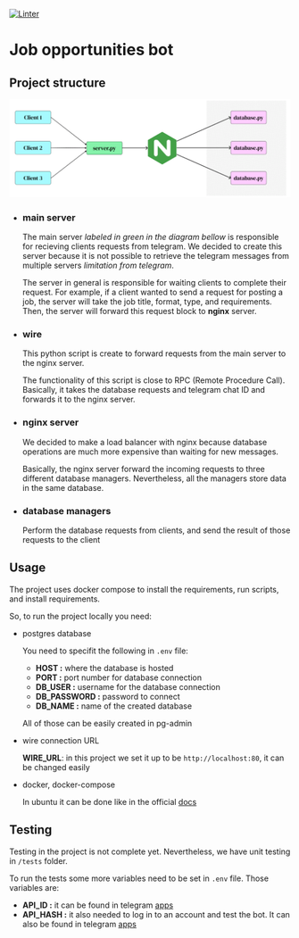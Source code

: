 [![Linter](https://github.com/AhmadAlhussin2/job-opportunities-bot/actions/workflows/pylint.yml/badge.svg)](https://github.com/AhmadAlhussin2/job-opportunities-bot/actions/workflows/pylint.yml)

# Job opportunities bot

## Project structure

![](./static/server-setup.gif)

- ### main server

    The main server _labeled in green in the diagram bellow_ is responsible for recieving clients requests from telegram. We decided to create this server because it is not possible to retrieve the telegram messages from multiple servers _limitation from telegram_. 

    The server in general is responsible for waiting clients to complete their request. For example, if a client wanted to send a request for posting a job, the server will take the job title, format, type, and requirements. Then, the server will forward this request block to __nginx__ server. 

- ### wire

    This python script is create to forward requests from the main server to the nginx server. 

    The functionality of this script is close to RPC (Remote Procedure Call). Basically, it takes the database requests and telegram chat ID and forwards it to the nginx server. 

- ### nginx server

    We decided to make a load balancer with nginx because database operations are much more expensive than waiting for new messages. 

    Basically, the nginx server forward the incoming requests to three different database managers. Nevertheless, all the managers store data in the same database.

- ### database managers

    Perform the database requests from clients, and send the result of those requests to the client

## Usage

The project uses docker compose to install the requirements, run scripts, and install requirements.

So, to run the project locally you need:

- postgres database

    You need to specifit the following in `.env` file:

    - __HOST :__ where the database is hosted
    - __PORT :__ port number for database connection
    - __DB_USER :__ username for the database connection
    - __DB_PASSWORD :__ password to connect
    - __DB_NAME :__ name of the created database

    All of those can be easily created in pg-admin 

- wire connection URL

    __WIRE_URL__: in this project we set it up to be `http://localhost:80`, it can be changed easily

- docker, docker-compose

    In ubuntu it can be done like in the official [docs](https://docs.docker.com/compose/install/)

## Testing

Testing in the project is not complete yet. Nevertheless, we have unit testing in `/tests` folder.

To run the tests some more variables need to be set in `.env` file. Those variables are:

- __API_ID :__ it can be found in telegram [apps](https://my.telegram.org/apps)
- __API_HASH :__ it also needed to log in to an account and test the bot. It can also be found in telegram [apps](https://my.telegram.org/apps)
